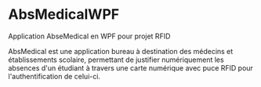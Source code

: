 # AbsMedicalWPF
Application AbseMedical en WPF pour projet RFID


AbsMedical est une application bureau à destination des médecins et établissements scolaire, permettant de justifier numériquement les absences d'un étudiant à travers une carte numérique avec puce RFID pour l'authentification de celui-ci.

